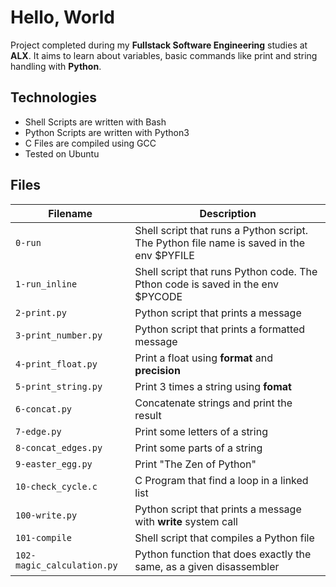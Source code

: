 # Hello, World
Project completed during my **Fullstack Software Engineering** studies at **ALX**.
It aims to learn about variables, basic commands like print and string handling with **Python**.

## Technologies
* Shell Scripts are written with Bash
* Python Scripts are written with Python3
* C Files are compiled using GCC
* Tested on Ubuntu

## Files
| Filename | Description |
| -------- | ----------- |
| `0-run` | Shell script that runs a Python script. The Python file name is saved in the env $PYFILE |
| `1-run_inline` | Shell script that runs Python code. The Pthon code is saved in the env $PYCODE |
| `2-print.py` | Python script that prints a message |
| `3-print_number.py` | Python script that prints a formatted message |
| `4-print_float.py` | Print a float using **format** and **precision** |
| `5-print_string.py` | Print 3 times a string using **fomat** |
| `6-concat.py` | Concatenate strings and print the result |
| `7-edge.py` | Print some letters of a string |
| `8-concat_edges.py` | Print some parts of a string |
| `9-easter_egg.py` | Print "The Zen of Python" |
| `10-check_cycle.c` | C Program that find a loop in a linked list |
| `100-write.py` | Python script that prints a message with **write** system call |
| `101-compile` | Shell script that compiles a Python file |
| `102-magic_calculation.py` | Python function that does exactly the same, as a given disassembler |


